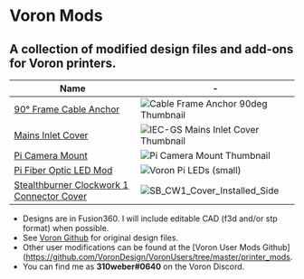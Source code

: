 # Voron Mods
## A collection of modified design files and add-ons for Voron printers.

| Name | - |
| --- | --- |
| [90° Frame Cable Anchor](https://github.com/310weber/voron_mods/tree/main/cable_frame_anchor_90deg) | ![Cable Frame Anchor 90deg Thumbnail](https://user-images.githubusercontent.com/2540542/160844091-78ecd001-7ff6-4bd3-adde-8224b3c2b6aa.png) |
| [Mains Inlet Cover](https://github.com/310weber/voron_mods/tree/main/iec-gs_mains_inlet_cover) | ![IEC-GS Mains Inlet Cover Thumbnail](https://user-images.githubusercontent.com/2540542/160843749-e365f74a-51c4-4dc2-927b-a733fab69ed9.png) |
| [Pi Camera Mount](https://github.com/310weber/voron_mods/tree/main/pi_camera_mount) | ![Pi Camera Mount Thumbnail](https://user-images.githubusercontent.com/2540542/160843545-d673250c-0ead-4129-948a-35ea003bdcc9.jpg) |
| [Pi Fiber Optic LED Mod](https://github.com/310weber/voron_mods/tree/main/pi_fiber_optic_leds)  | ![Voron Pi LEDs (small)](https://user-images.githubusercontent.com/2540542/160843002-9943569b-5856-48ca-a0ac-15e8197215ec.gif) |
| [Stealthburner Clockwork 1 Connector Cover](https://github.com/310weber/voron_mods/tree/main/stealthburner_cw1_cover)  | ![SB_CW1_Cover_Installed_Side](https://user-images.githubusercontent.com/2540542/201501354-ded28b58-1920-4029-8ac5-3194b72547b3.jpg) |

* Designs are in Fusion360.  I will include editable CAD (f3d and/or stp format) when possible.
* See [Voron Github](https://github.com/VoronDesign) for original design files.
* Other user modifications can be found at the [Voron User Mods Github](https://github.com/VoronDesign/VoronUsers/tree/master/printer_mods.
* You can find me as **310weber#0640** on the Voron Discord.
